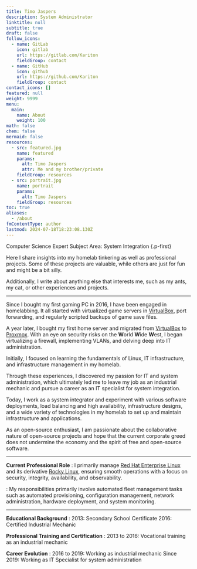 ```yaml
---
title: Timo Jaspers
description: System Administrator
linktitle: null
subtitle: true
draft: false
follow_icons:
  - name: GitLab
    icon: gitlab
    url: https://gitlab.com/Kariton
    fieldGroup: contact
  - name: GitHub
    icon: github
    url: https://github.com/Kariton
    fieldGroup: contact
contact_icons: []
featured: null
weight: 9999
menu:
  main:
    name: About
    weight: 100
math: false
chem: false
mermaid: false
resources:
  - src: featured.jpg
    name: featured
    params:
      alt: Timo Jaspers
      attr: Me and my brother/private
    fieldGroup: resources
  - src: portrait.jpg
    name: portrait
    params:
      alt: Timo Jaspers
    fieldGroup: resources
toc: true
aliases:
  - /about
fmContentType: author
lastmod: 2024-07-18T18:23:08.130Z
---
```


Computer Science Expert Subject Area: System Integration
{.p-first}
<!--more-->

Here I share insights into my homelab tinkering as well as professional projects.
Some of these projects are valuable, while others are just for fun and might
be a bit silly.

Additionally, I write about anything else that interests me,
such as my ants, my cat, or other experiences and projects.

---

Since I bought my first gaming PC in 2016, I have been engaged in homelabbing.
It all started with virtualized game servers in [VirtualBox](https://www.virtualbox.org), port forwarding, and regularly scripted backups of game save files.

A year later, I bought my first home server and migrated from [VirtualBox](https://www.virtualbox.org) to [Proxmox](https://www.proxmox.com/en/proxmox-virtual-environment/overview).
With an eye on security risks on the **W**orld **W**ide **W**est, I began virtualizing
a firewall, implementing VLANs, and delving deep into IT administration.

Initially, I focused on learning the fundamentals of Linux, IT infrastructure, and infrastructure management in my homelab.

Through these experiences, I discovered my passion for IT and system administration, which ultimately led me to leave my job as an industrial mechanic and pursue a career as an IT specialist for system integration.

Today, I work as a system integrator and experiment with various software deployments, load balancing and high availability, infrastructure designs, and a wide variety of technologies in my homelab to set up and maintain infrastructure and applications.

As an open-source enthusiast, I am passionate about the collaborative nature of open-source projects and hope that the current corporate greed does not undermine the economy and the spirit of free and open-source software.

---

**Current Professional Role**
: I primarily manage [Red Hat Enterprise Linux](https://www.redhat.com/en/technologies/linux-platforms/enterprise-linux) and its
  derivative [Rocky Linux](https://rockylinux.org), ensuring smooth operations with a focus on
  security, integrity, availability, and observability.

: My responsibilities primarily involve automated fleet management tasks
  such as automated provisioning, configuration management,
  network administration, hardware deployment, and system monitoring.

---

**Educational Background**
: 2013: Secondary School Certificate
  2016: Certified Industrial Mechanic

**Professional Training and Certification**
: 2013 to 2016: Vocational training as an industrial mechanic

**Career Evolution**
: 2016 to 2019: Working as industrial mechanic
  Since 2019: Working as IT Specialist for system administration
